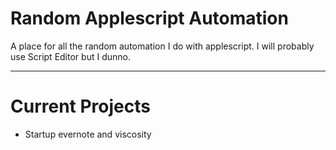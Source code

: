 # Random Applescript Automation
A place for all the random automation I do with applescript.
I will probably use Script Editor but I dunno.
***
# Current Projects
- Startup evernote and viscosity
